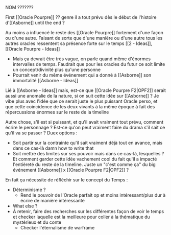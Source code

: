 NOM ???????

First [[Oracle Pourpre]] ?? genre il a tout prévu dès le début de l'histoire d'[[Asborne]] until the end ?

Au moins a influencé le reste des [[Oracle Pourpre]] fortement d'une façon ou d'une autre. Faisant de sorte que d'une manière ou d'une autre tous les autres oracles ressentent sa présence forte sur le temps [[2 - Ideas]], [[Oracle Pourpre - Ideas]]
- Mais ça devrait être très vague, on parle quand même d'énormes intervalles de temps. Faudrait que pour les oracles du futur ce soit limite un concept/divinité plus qu'une personne
- Pourrait venir du même événement qui a donné à [[Asborne]] son immortalité [[Asborne - Ideas]]

Lié à [[Asborne - Ideas]] mais, est-ce que [[Oracle Pourpre F2|OPF2]] serait aussi une anomalie de la nature, si on suit cette idée sur [[Asborne]] ? Je vibe plus avec l'idée que ce serait juste le plus puissant Oracle perso, et que cette coincidence de les deux vivants à la même époque à fait des répercussions énormes sur le reste de la timeline

Autre chose, s'il est si puissant, et qu'il avait vraiment tout prévu, comment écrire le personnage ? Est-ce qu'on peut vraiment faire du drama s'il sait ce qu'il va se passer ? Duex options :
- Soit partir sur la contrainte qu'il sait vraiment déjà tout en avance, mais dans ce cas-là damn how to write that
- Soit mettre des limites sur ses pouvoir mais dans ce cas-là, lesquelles ? Et comment garder cette idée vachement cool du fait qu'il a impacté l'entièreté du reste de la timeline. Juste un "c'est comme ça" du big événement [[Asborne]] x [[Oracle Pourpre F2|OPF2]] ?

En fait ça nécessite de réfléchir sur le concept du Temps :
- Déterminisme ?
	- Rend le pouvoir de l'Oracle parfait op et moins intéressant/plus dur à écrire de manière intéressante
- What else ?
- À retenir, faire des recherches sur les différentes façon de voir le temps et checker laquelle est la meilleure pour coller à la thématique du mystérieux et du conte 
	- Checker l'éternalisme de warframe